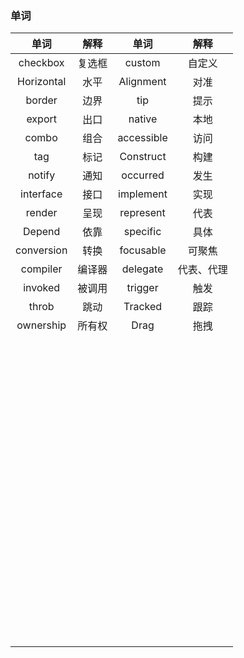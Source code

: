 ### 单词

|    单词    |  解释  |    单词    |    解释    |
| :--------: | :----: | :--------: | :--------: |
|  checkbox  | 复选框 |   custom   |   自定义   |
| Horizontal |  水平  | Alignment  |    对准    |
|   border   |  边界  |    tip     |    提示    |
|   export   |  出口  |   native   |    本地    |
|   combo    |  组合  | accessible |    访问    |
|    tag     |  标记  | Construct  |    构建    |
|   notify   |  通知  |  occurred  |    发生    |
| interface  |  接口  | implement  |    实现    |
|   render   |  呈现  | represent  |    代表    |
|   Depend   |  依靠  |  specific  |    具体    |
| conversion |  转换  | focusable  |   可聚焦   |
|  compiler  | 编译器 |  delegate  | 代表、代理 |
|  invoked   | 被调用 |  trigger   |    触发    |
|   throb    |  跳动  |  Tracked   |    跟踪    |
| ownership  | 所有权 |    Drag    |    拖拽    |
|            |        |            |            |
|            |        |            |            |
|            |        |            |            |
|            |        |            |            |
|            |        |            |            |
|            |        |            |            |
|            |        |            |            |
|            |        |            |            |
|            |        |            |            |
|            |        |            |            |
|            |        |            |            |
|            |        |            |            |
|            |        |            |            |
|            |        |            |            |
|            |        |            |            |
|            |        |            |            |
|            |        |            |            |
|            |        |            |            |
|            |        |            |            |
|            |        |            |            |
|            |        |            |            |
|            |        |            |            |
|            |        |            |            |
|            |        |            |            |
|            |        |            |            |
|            |        |            |            |
|            |        |            |            |
|            |        |            |            |
|            |        |            |            |
|            |        |            |            |
|            |        |            |            |
|            |        |            |            |
|            |        |            |            |
|            |        |            |            |
|            |        |            |            |
|            |        |            |            |
|            |        |            |            |
|            |        |            |            |
|            |        |            |            |
|            |        |            |            |
|            |        |            |            |
|            |        |            |            |
|            |        |            |            |
|            |        |            |            |
|            |        |            |            |
|            |        |            |            |
|            |        |            |            |
|            |        |            |            |
|            |        |            |            |
|            |        |            |            |
|            |        |            |            |
|            |        |            |            |
|            |        |            |            |
|            |        |            |            |
|            |        |            |            |
|            |        |            |            |
|            |        |            |            |
|            |        |            |            |
|            |        |            |            |
|            |        |            |            |
|            |        |            |            |
|            |        |            |            |
|            |        |            |            |
|            |        |            |            |
|            |        |            |            |
|            |        |            |            |
|            |        |            |            |
|            |        |            |            |
|            |        |            |            |
|            |        |            |            |
|            |        |            |            |
|            |        |            |            |
|            |        |            |            |
|            |        |            |            |
|            |        |            |            |
|            |        |            |            |
|            |        |            |            |
|            |        |            |            |
|            |        |            |            |
|            |        |            |            |
|            |        |            |            |
|            |        |            |            |
|            |        |            |            |


